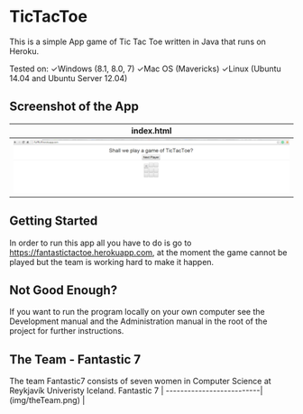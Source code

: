 # TicTacToe
This is a simple App game of Tic Tac Toe written in Java that runs on Heroku.

Tested on:
✓Windows (8.1, 8.0, 7)
✓Mac OS (Mavericks)
✓Linux (Ubuntu 14.04 and Ubuntu Server 12.04)

## Screenshot of the App
index.html                |
--------------------------|
![random](img/random.png) |

## Getting Started
In order to run this app all you have to do is go to 
https://fantastictactoe.herokuapp.com, at the moment the game cannot be played but the team is working hard to make it happen.

## Not Good Enough?
If you want to run the program locally on your own computer see the Development manual and the Administration manual in the root of the project for further instructions.

## The Team - Fantastic 7
The team Fantastic7 consists of seven women in Computer Science at Reykjavík Univeristy Iceland.
Fantastic 7               |
--------------------------|
(img/theTeam.png) 		  |
